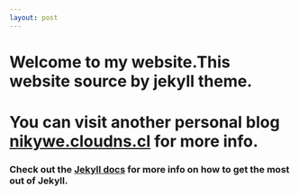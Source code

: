 ```yaml
---
layout: post
---
```


# Welcome to my website.This website source by jekyll theme.

# You can visit another personal blog [nikywe.cloudns.cl][nikywe.cloudns.cl] for more info.

### Check out the [Jekyll docs][jekyll-docs] for more info on how to get the most out of Jekyll.

[jekyll-docs]: http://jekyllrb.com/docs/
[nikywe.cloudns.cl]: https://nikywe.cloudns.cl/
